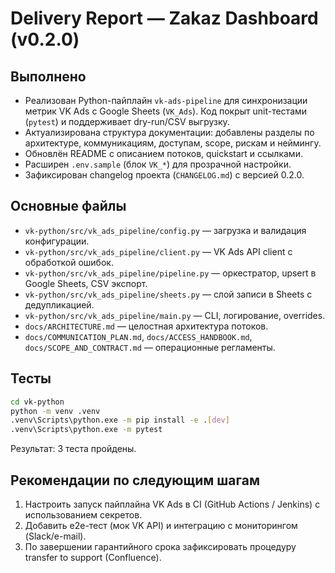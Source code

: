 # Delivery Report — Zakaz Dashboard (v0.2.0)

## Выполнено
- Реализован Python-пайплайн `vk-ads-pipeline` для синхронизации метрик VK Ads с Google Sheets (`VK_Ads`). Код покрыт unit-тестами (`pytest`) и поддерживает dry-run/CSV выгрузку.
- Актуализирована структура документации: добавлены разделы по архитектуре, коммуникациям, доступам, scope, рискам и неймингу.
- Обновлён README с описанием потоков, quickstart и ссылками.
- Расширен `.env.sample` (блок `VK_*`) для прозрачной настройки.
- Зафиксирован changelog проекта (`CHANGELOG.md`) с версией 0.2.0.

## Основные файлы
- `vk-python/src/vk_ads_pipeline/config.py` — загрузка и валидация конфигурации.
- `vk-python/src/vk_ads_pipeline/client.py` — VK Ads API client с обработкой ошибок.
- `vk-python/src/vk_ads_pipeline/pipeline.py` — оркестратор, upsert в Google Sheets, CSV экспорт.
- `vk-python/src/vk_ads_pipeline/sheets.py` — слой записи в Sheets с дедупликацией.
- `vk-python/src/vk_ads_pipeline/main.py` — CLI, логирование, overrides.
- `docs/ARCHITECTURE.md` — целостная архитектура потоков.
- `docs/COMMUNICATION_PLAN.md`, `docs/ACCESS_HANDBOOK.md`, `docs/SCOPE_AND_CONTRACT.md` — операционные регламенты.

## Тесты
```bash
cd vk-python
python -m venv .venv
.venv\Scripts\python.exe -m pip install -e .[dev]
.venv\Scripts\python.exe -m pytest
```
Результат: 3 теста пройдены.

## Рекомендации по следующим шагам
1. Настроить запуск пайплайна VK Ads в CI (GitHub Actions / Jenkins) с использованием секретов.
2. Добавить e2e-тест (мок VK API) и интеграцию с мониторингом (Slack/e-mail).
3. По завершении гарантийного срока зафиксировать процедуру transfer to support (Confluence).
